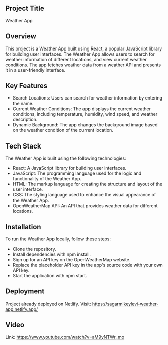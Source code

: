 ## Project Title
Weather App

## Overview
This project is a Weather App built using React, a popular JavaScript library for building user interfaces. The Weather App allows users to search for weather information of different locations, and view current weather conditions. The app fetches weather data from a weather API and presents it in a user-friendly interface.
## Key Features
- Search Locations: Users can search for weather information by entering the name.
- Current Weather Conditions: The app displays the current weather conditions, including temperature, humidity, wind speed, and weather description.
- Dynamic Background: The app changes the background image based on the weather condition of the current location.

## Tech Stack
The Weather App is built using the following technologies:

- React: A JavaScript library for building user interfaces.
- JavaScript: The programming language used for the logic and functionality of the Weather App.
- HTML: The markup language for creating the structure and layout of the user interface.
- CSS: The styling language used to enhance the visual appearance of the Weather App.
- OpenWeatherMap API: An API that provides weather data for different locations.

## Installation
To run the Weather App locally, follow these steps:

- Clone the repository.
- Install dependencies with npm install.
- Sign up for an API key on the OpenWeatherMap website.
- Replace the placeholder API key in the app's source code with your own API key.
- Start the application with npm start.

## Deployment
Project already deployed on Netlify. Visit: https://sagarmikeylevi-weather-app.netlify.app/

## Video
Link: https://www.youtube.com/watch?v=aM9yNTWr_mo
